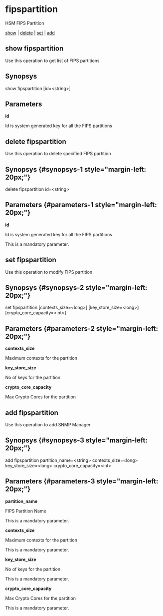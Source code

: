 # fipspartition

HSM FIPS Partition

[show](#show%20fipspartition) | [delete](#delete%20fipspartition) | [set](#set%20fipspartition) | [add](#add%20fipspartition)

## show fipspartition

Use this operation to get list of FIPS partitions

## Synopsys 

show fipspartition \[id=&lt;string&gt;\]

## Parameters 

**id**

Id is system generated key for all the FIPS partitions

## delete fipspartition

Use this operation to delete specified FIPS partition

## Synopsys {#synopsys-1 style="margin-left: 20px;"}

delete fipspartition id=&lt;string&gt;

## Parameters {#parameters-1 style="margin-left: 20px;"}

**id**

Id is system generated key for all the FIPS partitions

This is a mandatory parameter.

## set fipspartition

Use this operation to modify FIPS partition

## Synopsys {#synopsys-2 style="margin-left: 20px;"}

set fipspartition \[contexts\_size=&lt;long&gt;\] \[key\_store\_size=&lt;long&gt;\] \[crypto\_core\_capacity=&lt;int&gt;\]

## Parameters {#parameters-2 style="margin-left: 20px;"}

**contexts\_size**

Maximum contexts for the partition

**key\_store\_size**

No of keys for the partition

**crypto\_core\_capacity**

Max Crypto Cores for the partition

## add fipspartition

Use this operation to add SNMP Manager

## Synopsys {#synopsys-3 style="margin-left: 20px;"}

add fipspartition partition\_name=&lt;string&gt; contexts\_size=&lt;long&gt; key\_store\_size=&lt;long&gt; crypto\_core\_capacity=&lt;int&gt;

## Parameters {#parameters-3 style="margin-left: 20px;"}

**partition\_name**

FIPS Partition Name

This is a mandatory parameter.

**contexts\_size**

Maximum contexts for the partition

This is a mandatory parameter.

**key\_store\_size**

No of keys for the partition

This is a mandatory parameter.

**crypto\_core\_capacity**

Max Crypto Cores for the partition

This is a mandatory parameter.
